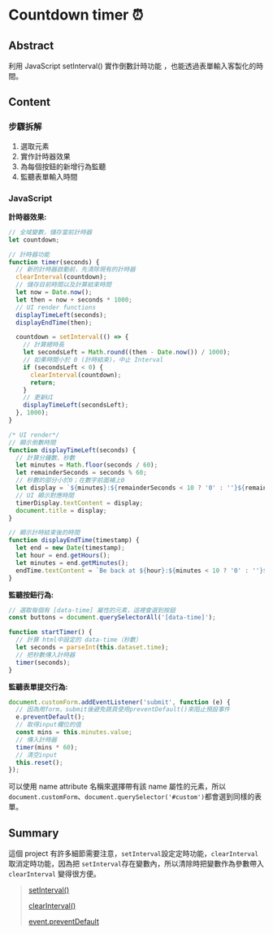 # Countdown timer ⏰

## Abstract

利用 JavaScript setInterval() 實作倒數計時功能 ，也能透過表單輸入客製化的時間。

## Content

### 步驟拆解

1. 選取元素
2. 實作計時器效果
3. 為每個按鈕的新增行為監聽
4. 監聽表單輸入時間

### JavaScript

**計時器效果:**

```javascript
// 全域變數，儲存當前計時器
let countdown;

// 計時器功能
function timer(seconds) {
  // 新的計時器啟動前，先清除現有的計時器
  clearInterval(countdown);
  // 儲存目前時間以及計算結束時間
  let now = Date.now();
  let then = now + seconds * 1000;
  // UI render functions
  displayTimeLeft(seconds);
  displayEndTime(then);

  countdown = setInterval(() => {
    // 計算總時長
    let secondsLeft = Math.round((then - Date.now()) / 1000);
    // 如果時間小於 0 (計時結束)，中止 Interval
    if (secondsLeft < 0) {
      clearInterval(countdown);
      return;
    }
    // 更新UI
    displayTimeLeft(secondsLeft);
  }, 1000);
}

/* UI render*/
// 顯示倒數時間
function displayTimeLeft(seconds) {
  // 計算分鐘數、秒數
  let minutes = Math.floor(seconds / 60);
  let remainderSeconds = seconds % 60;
  // 秒數的部分小於0；在數字前面補上0
  let display = `${minutes}:${remainderSeconds < 10 ? '0' : ''}${remainderSeconds}`;
  // UI 顯示對應時間
  timerDisplay.textContent = display;
  document.title = display;
}

// 顯示計時結束後的時間
function displayEndTime(timestamp) {
  let end = new Date(timestamp);
  let hour = end.getHours();
  let minutes = end.getMinutes();
  endTime.textContent = `Be back at ${hour}:${minutes < 10 ? '0' : ''}${minutes}`;
}
```

**監聽按鈕行為:**

```javascript
// 選取每個有 [data-time] 屬性的元素，這裡會選到按鈕
const buttons = document.querySelectorAll('[data-time]');

function startTimer() {
  // 計算 html中設定的 data-time（秒數）
  let seconds = parseInt(this.dataset.time);
  // 把秒數傳入計時器
  timer(seconds);
}
```

**監聽表單提交行為:**

```js
document.customForm.addEventListener('submit', function (e) {
  // 因為用form，submit後避免跳頁使用preventDefault()來阻止預設事件
  e.preventDefault();
  // 取得input欄位的值
  const mins = this.minutes.value;
  // 傳入計時器
  timer(mins * 60);
  // 清空input
  this.reset();
});
```

可以使用 name attribute 名稱來選擇帶有該 name 屬性的元素，所以 `document.customForm`、`document.querySelector('#custom')`都會選到同樣的表單。

## Summary

這個 project 有許多細節需要注意，`setInterval`設定定時功能，`clearInterval` 取消定時功能，因為把 `setInterval`存在變數內，所以清除時把變數作為參數帶入 `clearInterval` 變得很方便。

> [setInterval()](https://developer.mozilla.org/en-US/docs/Web/API/setInterval)
>
> [clearInterval()](https://developer.mozilla.org/en-US/docs/Web/API/clearInterval)
>
> [event.preventDefault](https://developer.mozilla.org/en-US/docs/Web/API/Event/preventDefault)
